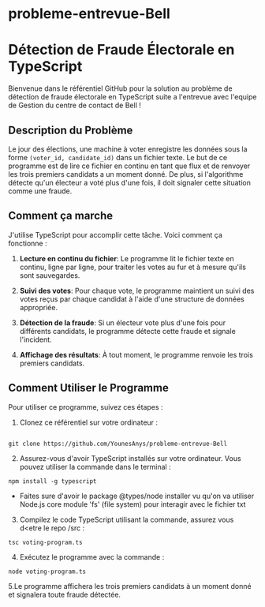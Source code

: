 # probleme-entrevue-Bell

# Détection de Fraude Électorale en TypeScript

Bienvenue dans le référentiel GitHub pour la solution au problème de détection de fraude électorale en TypeScript suite a l'entrevue avec l'equipe de Gestion du centre de contact de Bell !

## Description du Problème

Le jour des élections, une machine à voter enregistre les données sous la forme `(voter_id, candidate_id)` dans un fichier texte. Le but de ce programme est de lire ce fichier en continu en tant que flux et de renvoyer les trois premiers candidats a un moment donné. De plus, si l'algorithme détecte qu'un électeur a voté plus d'une fois, il doit signaler cette situation comme une fraude.

## Comment ça marche

J'utilise TypeScript pour accomplir cette tâche. Voici comment ça fonctionne :

1. **Lecture en continu du fichier**: Le programme lit le fichier texte en continu, ligne par ligne, pour traiter les votes au fur et à mesure qu'ils sont sauvegardes.

2. **Suivi des votes**: Pour chaque vote, le programme maintient un suivi des votes reçus par chaque candidat à l'aide d'une structure de données appropriée.

3. **Détection de la fraude**: Si un électeur vote plus d'une fois pour différents candidats, le programme détecte cette fraude et signale l'incident.

4. **Affichage des résultats**: À tout moment, le programme renvoie les trois premiers candidats.

## Comment Utiliser le Programme

Pour utiliser ce programme, suivez ces étapes :

1. Clonez ce référentiel sur votre ordinateur :
```

git clone https://github.com/YounesAnys/probleme-entrevue-Bell
```


2. Assurez-vous d'avoir TypeScript installés sur votre ordinateur. Vous pouvez utiliser la commande dans le terminal :

```npm install -g typescript```

- Faites sure d'avoir le package @types/node installer vu qu'on va utiliser Node.js core module 'fs' (file system) pour interagir avec le fichier txt 


3. Compilez le code TypeScript utilisant la commande, assurez vous d<etre le repo /src :


```tsc voting-program.ts  ```
     

4. Exécutez le programme avec la commande :
   

```node voting-program.ts```

5.Le programme affichera les trois premiers candidats à un moment donné et signalera toute fraude détectée.

